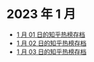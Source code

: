 # 2023 年 1 月

+ [1 月 01 日的知乎热榜存档](/2023-1/01)
+ [1 月 02 日的知乎热榜存档](/2023-1/02)
+ [1 月 03 日的知乎热榜存档](/2023-1/03)
